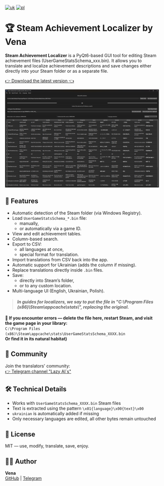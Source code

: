 [![uk](https://img.shields.io/badge/українська-blue.svg)](https://github.com/PanVena/SteamAchievementLocalizer/blob/main/readmes/README.uk.md)
[![pl](https://img.shields.io/badge/polski-green.svg)](https://github.com/PanVena/SteamAchievementLocalizer/blob/main/readmes/README.pl.md)


<h1>🏆 Steam Achievement Localizer by Vena</h1>

<p><strong>Steam Achievement Localizer</strong> is a PyQt6-based GUI tool for editing Steam achievement files (UserGameStatsSchema_xxx.bin).
It allows you to translate and localize achievement descriptions and save changes either directly into your Steam folder or as a separate file. </p>

<p><a class="button-link" href="https://github.com/PanVena/SteamAchievementLocalizer/releases/latest" target="_blank">👉 Download the latest version 👈</a></p>

![Screenshot](assets/screens/scrn_en.png)

## 📌 Features
- Automatic detection of the Steam folder (via Windows Registry).  
- Load `UserGameStatsSchema_*.bin` file:
  - manually,
  - or automatically via a game ID.  
- View and edit achievement tables.  
- Column-based search.  
- Export to CSV:
  - all languages at once,
  - special format for translation.  
- Import translations from CSV back into the app.  
- Automatic support for Ukrainian (adds the column if missing).  
- Replace translations directly inside `.bin` files.  
- Save:
  - directly into Steam’s folder,
  - or to any custom location.  
- Multi-language UI (English, Ukrainian, Polish).  

<blockquote>
   <h4> <p><strong><i>In guides for localizers, we say to put the file in "C:\Program Files (x86)\Steam\appcache\stats\", replacing the original.</i></strong></p></h4>
</blockquote>

<p><strong>🧯 If you encounter errors — delete the file here, restart Steam, and visit the game page in your library:</strong><br>
<code>C:\Program Files (x86)\Steam\appcache\stats\UserGameStatsSchema_XXXX.bin</code><br>
<strong>Or find it in its natural habitat)</strong></p>



<h2>👥 Community</h2>
<p>Join the translators' community:<br>
<a href="https://t.me/linyvi_sh_ji" target="_blank">👉 Telegram channel "Lazy AI`s"</a></p>


<h2>🛠 Technical Details</h2>
<ul>
    <li>Works with <code>UserGameStatsSchema_XXXX.bin</code> Steam files</li>
    <li>Text is extracted using the pattern <code>\x01{language}\x00{text}\x00</code></li>
    <li><code>ukrainian</code> is automatically added if missing</li>
    <li>Only necessary languages are edited, all other bytes remain untouched</li>
</ul>

<h2>🔖 License</h2>
<p>MIT — use, modify, translate, save, enjoy.</p>

<h2>🧑‍💻 Author</h2>
<p><strong>Vena</strong><br>
<a href="https://github.com/PanVena" target="_blank">GitHub</a> | <a href="https://t.me/Pan_Vena" target="_blank">Telegram</a></p>
